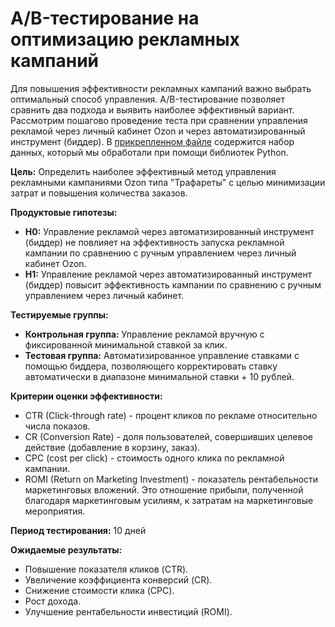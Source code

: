 # **A/B-тестирование на оптимизацию рекламных кампаний**

Для повышения эффективности рекламных кампаний важно выбрать оптимальный способ управления. A/B-тестирование позволяет сравнить два подхода и выявить наиболее эффективный вариант. Рассмотрим пошагово проведение теста при сравнении управления рекламой через личный кабинет Ozon и через автоматизированный инструмент (биддер). В [прикрепленном файле](https://github.com/Polina-Smirnova22/Date_Analysis/blob/main/5.%20Дизайн%20AB-теста/3.%20EDA_AB_test.ipynb) содержится набор данных, который мы обработали при помощи библиотек Python.

**Цель:** 
Определить наиболее эффективный метод управления рекламными кампаниями Ozon типа "Трафареты" с целью минимизации затрат и повышения количества заказов.

**Продуктовые гипотезы:**
  - **H0:** Управление рекламой через автоматизированный инструмент (биддер) не повлияет на эффективность запуска рекламной кампании по сравнению с ручным управлением через личный кабинет Ozon.
  - **H1:** Управление рекламой через автоматизированный инструмент (биддер) повысит эффективность кампании по сравнению с ручным управлением через личный кабинет.

**Тестируемые группы:** 
  - **Контрольная группа:** Управление рекламой вручную с фиксированной минимальной ставкой за клик.
  - **Тестовая группа:** Автоматизированное управление ставками с помощью биддера, позволяющего корректировать ставку автоматически в диапазоне минимальной ставки + 10 рублей.

**Критерии оценки эффективности:**
  - CTR (Click-through rate) - процент кликов по рекламе относительно числа показов.
  - CR (Conversion Rate) -  доля пользователей, совершивших целевое действие (добавление в корзину, заказ).
  - CPC (cost per click) - стоимость одного клика по рекламной кампании.
  - ROMI (Return on Marketing Investment) - показатель рентабельности маркетинговых вложений. Это отношение прибыли, полученной благодаря маркетинговым усилиям, к затратам на маркетинговые мероприятия. 

**Период тестирования:** 10 дней

**Ожидаемые результаты:**
  - Повышение показателя кликов (CTR).
  - Увеличение коэффициента конверсий (CR).
  - Снижение стоимости клика (CPC).
  - Рост дохода.
  - Улучшение рентабельности инвестиций (ROMI).
